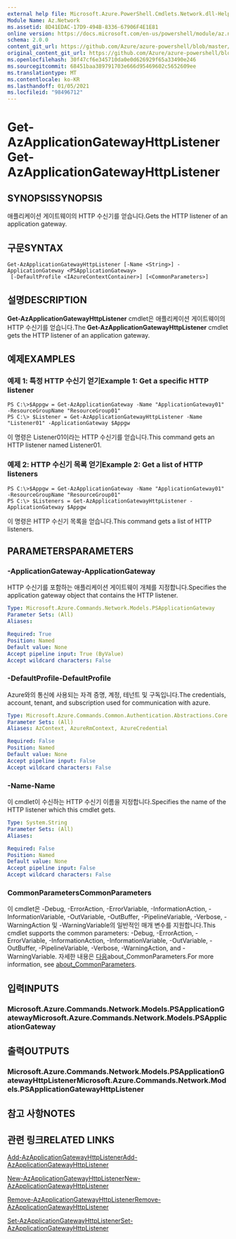 ```yaml
---
external help file: Microsoft.Azure.PowerShell.Cmdlets.Network.dll-Help.xml
Module Name: Az.Network
ms.assetid: 8D41EDAC-17D9-494B-8336-67906F4E1E81
online version: https://docs.microsoft.com/en-us/powershell/module/az.network/get-azapplicationgatewayhttplistener
schema: 2.0.0
content_git_url: https://github.com/Azure/azure-powershell/blob/master/src/Network/Network/help/Get-AzApplicationGatewayHttpListener.md
original_content_git_url: https://github.com/Azure/azure-powershell/blob/master/src/Network/Network/help/Get-AzApplicationGatewayHttpListener.md
ms.openlocfilehash: 30f47cf6e345710da0e0d626929f65a33490e246
ms.sourcegitcommit: 68451baa389791703e666d95469602c5652609ee
ms.translationtype: MT
ms.contentlocale: ko-KR
ms.lasthandoff: 01/05/2021
ms.locfileid: "98496712"
---
```

# <span data-ttu-id="e32ad-101">Get-AzApplicationGatewayHttpListener</span><span class="sxs-lookup"><span data-stu-id="e32ad-101">Get-AzApplicationGatewayHttpListener</span></span>

## <span data-ttu-id="e32ad-102">SYNOPSIS</span><span class="sxs-lookup"><span data-stu-id="e32ad-102">SYNOPSIS</span></span>
<span data-ttu-id="e32ad-103">애플리케이션 게이트웨이의 HTTP 수신기를 얻습니다.</span><span class="sxs-lookup"><span data-stu-id="e32ad-103">Gets the HTTP listener of an application gateway.</span></span>

## <span data-ttu-id="e32ad-104">구문</span><span class="sxs-lookup"><span data-stu-id="e32ad-104">SYNTAX</span></span>

```
Get-AzApplicationGatewayHttpListener [-Name <String>] -ApplicationGateway <PSApplicationGateway>
 [-DefaultProfile <IAzureContextContainer>] [<CommonParameters>]
```

## <span data-ttu-id="e32ad-105">설명</span><span class="sxs-lookup"><span data-stu-id="e32ad-105">DESCRIPTION</span></span>
<span data-ttu-id="e32ad-106">**Get-AzApplicationGatewayHttpListener** cmdlet은 애플리케이션 게이트웨이의 HTTP 수신기를 얻습니다.</span><span class="sxs-lookup"><span data-stu-id="e32ad-106">The **Get-AzApplicationGatewayHttpListener** cmdlet gets the HTTP listener of an application gateway.</span></span>

## <span data-ttu-id="e32ad-107">예제</span><span class="sxs-lookup"><span data-stu-id="e32ad-107">EXAMPLES</span></span>

### <span data-ttu-id="e32ad-108">예제 1: 특정 HTTP 수신기 얻기</span><span class="sxs-lookup"><span data-stu-id="e32ad-108">Example 1: Get a specific HTTP listener</span></span>
```
PS C:\>$Appgw = Get-AzApplicationGateway -Name "ApplicationGateway01" -ResourceGroupName "ResourceGroup01"
PS C:\> $Listener = Get-AzApplicationGatewayHttpListener -Name "Listener01" -ApplicationGateway $Appgw
```

<span data-ttu-id="e32ad-109">이 명령은 Listener01이라는 HTTP 수신기를 얻습니다.</span><span class="sxs-lookup"><span data-stu-id="e32ad-109">This command gets an HTTP listener named Listener01.</span></span>

### <span data-ttu-id="e32ad-110">예제 2: HTTP 수신기 목록 얻기</span><span class="sxs-lookup"><span data-stu-id="e32ad-110">Example 2: Get a list of HTTP listeners</span></span>
```
PS C:\>$Appgw = Get-AzApplicationGateway -Name "ApplicationGateway01" -ResourceGroupName "ResourceGroup01"
PS C:\> $Listeners = Get-AzApplicationGatewayHttpListener -ApplicationGateway $Appgw
```

<span data-ttu-id="e32ad-111">이 명령은 HTTP 수신기 목록을 얻습니다.</span><span class="sxs-lookup"><span data-stu-id="e32ad-111">This command gets a list of HTTP listeners.</span></span>

## <span data-ttu-id="e32ad-112">PARAMETERS</span><span class="sxs-lookup"><span data-stu-id="e32ad-112">PARAMETERS</span></span>

### <span data-ttu-id="e32ad-113">-ApplicationGateway</span><span class="sxs-lookup"><span data-stu-id="e32ad-113">-ApplicationGateway</span></span>
<span data-ttu-id="e32ad-114">HTTP 수신기를 포함하는 애플리케이션 게이트웨이 개체를 지정합니다.</span><span class="sxs-lookup"><span data-stu-id="e32ad-114">Specifies the application gateway object that contains the HTTP listener.</span></span>

```yaml
Type: Microsoft.Azure.Commands.Network.Models.PSApplicationGateway
Parameter Sets: (All)
Aliases:

Required: True
Position: Named
Default value: None
Accept pipeline input: True (ByValue)
Accept wildcard characters: False
```

### <span data-ttu-id="e32ad-115">-DefaultProfile</span><span class="sxs-lookup"><span data-stu-id="e32ad-115">-DefaultProfile</span></span>
<span data-ttu-id="e32ad-116">Azure와의 통신에 사용되는 자격 증명, 계정, 테넌트 및 구독입니다.</span><span class="sxs-lookup"><span data-stu-id="e32ad-116">The credentials, account, tenant, and subscription used for communication with azure.</span></span>

```yaml
Type: Microsoft.Azure.Commands.Common.Authentication.Abstractions.Core.IAzureContextContainer
Parameter Sets: (All)
Aliases: AzContext, AzureRmContext, AzureCredential

Required: False
Position: Named
Default value: None
Accept pipeline input: False
Accept wildcard characters: False
```

### <span data-ttu-id="e32ad-117">-Name</span><span class="sxs-lookup"><span data-stu-id="e32ad-117">-Name</span></span>
<span data-ttu-id="e32ad-118">이 cmdlet이 수신하는 HTTP 수신기 이름을 지정합니다.</span><span class="sxs-lookup"><span data-stu-id="e32ad-118">Specifies the name of the HTTP listener which this cmdlet gets.</span></span>

```yaml
Type: System.String
Parameter Sets: (All)
Aliases:

Required: False
Position: Named
Default value: None
Accept pipeline input: False
Accept wildcard characters: False
```

### <span data-ttu-id="e32ad-119">CommonParameters</span><span class="sxs-lookup"><span data-stu-id="e32ad-119">CommonParameters</span></span>
<span data-ttu-id="e32ad-120">이 cmdlet은 -Debug, -ErrorAction, -ErrorVariable, -InformationAction, -InformationVariable, -OutVariable, -OutBuffer, -PipelineVariable, -Verbose, -WarningAction 및 -WarningVariable의 일반적인 매개 변수를 지원합니다.</span><span class="sxs-lookup"><span data-stu-id="e32ad-120">This cmdlet supports the common parameters: -Debug, -ErrorAction, -ErrorVariable, -InformationAction, -InformationVariable, -OutVariable, -OutBuffer, -PipelineVariable, -Verbose, -WarningAction, and -WarningVariable.</span></span> <span data-ttu-id="e32ad-121">자세한 내용은 [다음](http://go.microsoft.com/fwlink/?LinkID=113216)about_CommonParameters.</span><span class="sxs-lookup"><span data-stu-id="e32ad-121">For more information, see [about_CommonParameters](http://go.microsoft.com/fwlink/?LinkID=113216).</span></span>

## <span data-ttu-id="e32ad-122">입력</span><span class="sxs-lookup"><span data-stu-id="e32ad-122">INPUTS</span></span>

### <span data-ttu-id="e32ad-123">Microsoft.Azure.Commands.Network.Models.PSApplicationGateway</span><span class="sxs-lookup"><span data-stu-id="e32ad-123">Microsoft.Azure.Commands.Network.Models.PSApplicationGateway</span></span>

## <span data-ttu-id="e32ad-124">출력</span><span class="sxs-lookup"><span data-stu-id="e32ad-124">OUTPUTS</span></span>

### <span data-ttu-id="e32ad-125">Microsoft.Azure.Commands.Network.Models.PSApplicationGatewayHttpListener</span><span class="sxs-lookup"><span data-stu-id="e32ad-125">Microsoft.Azure.Commands.Network.Models.PSApplicationGatewayHttpListener</span></span>

## <span data-ttu-id="e32ad-126">참고 사항</span><span class="sxs-lookup"><span data-stu-id="e32ad-126">NOTES</span></span>

## <span data-ttu-id="e32ad-127">관련 링크</span><span class="sxs-lookup"><span data-stu-id="e32ad-127">RELATED LINKS</span></span>

[<span data-ttu-id="e32ad-128">Add-AzApplicationGatewayHttpListener</span><span class="sxs-lookup"><span data-stu-id="e32ad-128">Add-AzApplicationGatewayHttpListener</span></span>](./Add-AzApplicationGatewayHttpListener.md)

[<span data-ttu-id="e32ad-129">New-AzApplicationGatewayHttpListener</span><span class="sxs-lookup"><span data-stu-id="e32ad-129">New-AzApplicationGatewayHttpListener</span></span>](./New-AzApplicationGatewayHttpListener.md)

[<span data-ttu-id="e32ad-130">Remove-AzApplicationGatewayHttpListener</span><span class="sxs-lookup"><span data-stu-id="e32ad-130">Remove-AzApplicationGatewayHttpListener</span></span>](./Remove-AzApplicationGatewayHttpListener.md)

[<span data-ttu-id="e32ad-131">Set-AzApplicationGatewayHttpListener</span><span class="sxs-lookup"><span data-stu-id="e32ad-131">Set-AzApplicationGatewayHttpListener</span></span>](./Set-AzApplicationGatewayHttpListener.md)


